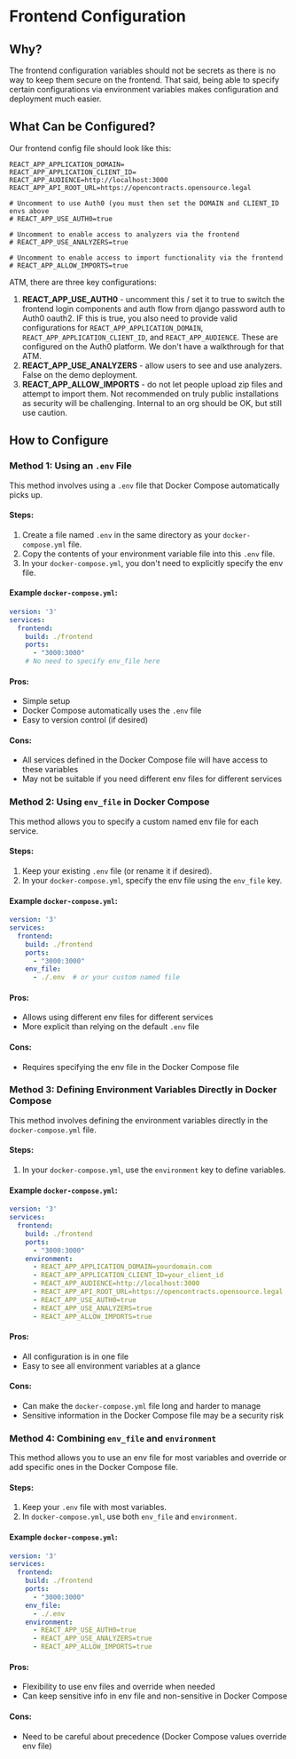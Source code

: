 # Frontend Configuration

## Why?

The frontend configuration variables should not be secrets as there is no way to keep them secure on the frontend. That 
said, being able to specify certain configurations via environment variables makes configuration and deployment much
easier. 

## What Can be Configured?

Our frontend config file should look like this:

```
REACT_APP_APPLICATION_DOMAIN=
REACT_APP_APPLICATION_CLIENT_ID=
REACT_APP_AUDIENCE=http://localhost:3000
REACT_APP_API_ROOT_URL=https://opencontracts.opensource.legal

# Uncomment to use Auth0 (you must then set the DOMAIN and CLIENT_ID envs above
# REACT_APP_USE_AUTH0=true

# Uncomment to enable access to analyzers via the frontend
# REACT_APP_USE_ANALYZERS=true

# Uncomment to enable access to import functionality via the frontend
# REACT_APP_ALLOW_IMPORTS=true
```

ATM, there are three key configurations:
1. **REACT_APP_USE_AUTH0** - uncomment this / set it to true to switch the frontend login components and auth flow from
   django password auth to Auth0 oauth2. IF this is true, you also need to provide valid configurations for 
   `REACT_APP_APPLICATION_DOMAIN`, `REACT_APP_APPLICATION_CLIENT_ID`, and `REACT_APP_AUDIENCE`. These are configured 
   on the Auth0 platform. We don't have a walkthrough for that ATM.
2. **REACT_APP_USE_ANALYZERS** - allow users to see and use analyzers. False on the demo deployment. 
3. **REACT_APP_ALLOW_IMPORTS** - do not let people upload zip files and attempt to import them. Not recommended on truly
   public installations as security will be challenging. Internal to an org should be OK, but still use caution. 

## How to Configure

### Method 1: Using an `.env` File

This method involves using a `.env` file that Docker Compose automatically picks up.

#### Steps:
1. Create a file named `.env` in the same directory as your `docker-compose.yml` file.
2. Copy the contents of your environment variable file into this `.env` file.
3. In your `docker-compose.yml`, you don't need to explicitly specify the env file.

#### Example `docker-compose.yml`:
```yaml
version: '3'
services:
  frontend:
    build: ./frontend
    ports:
      - "3000:3000"
    # No need to specify env_file here
```

#### Pros:
- Simple setup
- Docker Compose automatically uses the `.env` file
- Easy to version control (if desired)

#### Cons:
- All services defined in the Docker Compose file will have access to these variables
- May not be suitable if you need different env files for different services

### Method 2: Using `env_file` in Docker Compose

This method allows you to specify a custom named env file for each service.

#### Steps:
1. Keep your existing `.env` file (or rename it if desired).
2. In your `docker-compose.yml`, specify the env file using the `env_file` key.

#### Example `docker-compose.yml`:
```yaml
version: '3'
services:
  frontend:
    build: ./frontend
    ports:
      - "3000:3000"
    env_file:
      - ./.env  # or your custom named file
```

#### Pros:
- Allows using different env files for different services
- More explicit than relying on the default `.env` file

#### Cons:
- Requires specifying the env file in the Docker Compose file

### Method 3: Defining Environment Variables Directly in Docker Compose

This method involves defining the environment variables directly in the `docker-compose.yml` file.

#### Steps:
1. In your `docker-compose.yml`, use the `environment` key to define variables.

#### Example `docker-compose.yml`:
```yaml
version: '3'
services:
  frontend:
    build: ./frontend
    ports:
      - "3000:3000"
    environment:
      - REACT_APP_APPLICATION_DOMAIN=yourdomain.com
      - REACT_APP_APPLICATION_CLIENT_ID=your_client_id
      - REACT_APP_AUDIENCE=http://localhost:3000
      - REACT_APP_API_ROOT_URL=https://opencontracts.opensource.legal
      - REACT_APP_USE_AUTH0=true
      - REACT_APP_USE_ANALYZERS=true
      - REACT_APP_ALLOW_IMPORTS=true
```

#### Pros:
- All configuration is in one file
- Easy to see all environment variables at a glance

#### Cons:
- Can make the `docker-compose.yml` file long and harder to manage
- Sensitive information in the Docker Compose file may be a security risk

### Method 4: Combining `env_file` and `environment`

This method allows you to use an env file for most variables and override or add specific ones in the Docker Compose file.

#### Steps:
1. Keep your `.env` file with most variables.
2. In `docker-compose.yml`, use both `env_file` and `environment`.

#### Example `docker-compose.yml`:
```yaml
version: '3'
services:
  frontend:
    build: ./frontend
    ports:
      - "3000:3000"
    env_file:
      - ./.env
    environment:
      - REACT_APP_USE_AUTH0=true
      - REACT_APP_USE_ANALYZERS=true
      - REACT_APP_ALLOW_IMPORTS=true
```

#### Pros:
- Flexibility to use env files and override when needed
- Can keep sensitive info in env file and non-sensitive in Docker Compose

#### Cons:
- Need to be careful about precedence (Docker Compose values override env file)
